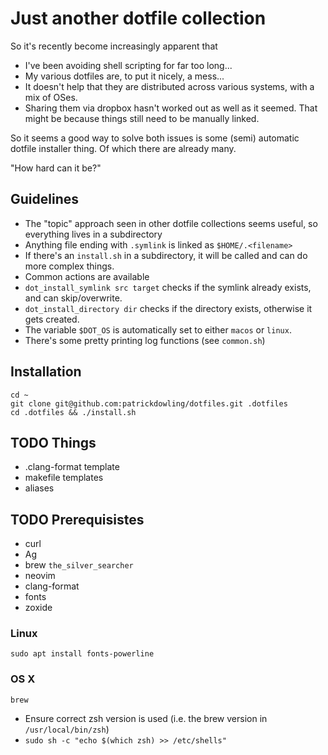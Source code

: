 # Just another dotfile collection

So it's recently become increasingly apparent that
- I've been avoiding shell scripting for far too long...
- My various dotfiles are, to put it nicely, a mess...
- It doesn't help that they are distributed across various systems, with a mix of OSes.
- Sharing them via dropbox hasn't worked out as well as it seemed. That might be because things still need to be manually linked.

So it seems a good way to solve both issues is some (semi) automatic dotfile installer thing. Of which there are already many.

"How hard can it be?"

## Guidelines

- The "topic" approach seen in other dotfile collections seems useful, so everything lives in a subdirectory
- Anything file ending with `.symlink` is linked as `$HOME/.<filename>`
- If there's an `install.sh` in a subdirectory, it will be called and can do more complex things.
- Common actions are available
 - `dot_install_symlink src target` checks if the symlink already exists, and can skip/overwrite.
 - `dot_install_directory dir` checks if the directory exists, otherwise it gets created.
- The variable `$DOT_OS` is automatically set to either `macos` or `linux`.
- There's some pretty printing log functions (see `common.sh`)

## Installation

```
cd ~
git clone git@github.com:patrickdowling/dotfiles.git .dotfiles
cd .dotfiles && ./install.sh
```

## TODO Things
- .clang-format template
- makefile templates
- aliases

## TODO Prerequisistes
- curl
- Ag
- brew `the_silver_searcher`
- neovim
- clang-format
- fonts
- zoxide

### Linux
```
sudo apt install fonts-powerline
```

### OS X
```
brew
```
- Ensure correct zsh version is used (i.e. the brew version in `/usr/local/bin/zsh`)
- `sudo sh -c "echo $(which zsh) >> /etc/shells"`

